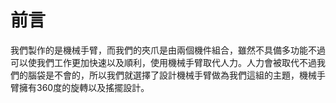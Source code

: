 前言
===



我們製作的是機械手臂，而我們的夾爪是由兩個機件組合，雖然不具備多功能不過可以使我們工作更加快速以及順利，使用機械手臂取代人力。人力會被取代不過我們的腦袋是不會的，所以我們就選擇了設計機械手臂做為我們這組的主題，機械手臂擁有360度的旋轉以及搖擺設計。
